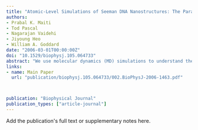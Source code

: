 ```yaml
---
title: "Atomic-Level Simulations of Seeman DNA Nanostructures: The Paranemic Crossover in Salt Solution"
authors:
- Prabal K. Maiti
- Tod Pascal
- Nagarajan Vaidehi
- Jiyoung Heo
- William A. Goddard
date: "2006-03-01T00:00:00Z"
doi: "10.1529/biophysj.105.064733"
abstract: "We use molecular dynamics (MD) simulations to understand the structure and stability of various paranemic crossover (PX) DNA molecules, synthesized recently by Seeman and co-workers at New York University. These studies include all atoms of the PX structures with an explicit description of solvent and ions. The average dynamics structures over the last 1 ns of the 3-ns simulation preserve the Watson-Crick hydrogen bonding as well as the helical structure. The root mean-square deviation in coordinates with respect to the MD averaged structure converges to 2–3 Å for PX55, PX65, and PX85, but for PX75 and PX95 the root mean-square deviation in coordinates exhibits large fluctuations, indicating an intrinsic instability. The PX structures are structurally more rigid compared to the canonical B-DNA without crossover. We have developed a strain energy analysis method based on the nearest-neighbor interaction and computed the strain energy for the PX molecules compared to the B-DNA molecules of the same length and sequence. PX65 has the lowest calculated strain energy (∼−0.77 kcal/mol/bp), and the strain increases dramatically for PX75, PX85, and PX95. PX55 has the highest strain energy (∼1.85 kcal/mol/bp) making it unstable, which is in accordance with the experimental results. We find that PX65 has helical twist and other helical structural parameters close to the values for normal B-DNA of similar length and sequence. Vibrational mode analysis shows that compared to other PX motifs, PX65 has the smallest population of the low-frequency modes that are dominant contributors for the conformational entropy of the PX DNA structures. All these results indicate that PX65 is structurally more stable compared to other PX motifs, in agreement with experiments. These results should aid in designing optimized DNA structures for use in nanoscale components and devices."
links:
- name: Main Paper
  url: "publication/biophysj.105.064733/002.BioPhysJ-2006-1463.pdf"



publication: "Biophysical Journal"
publication_types: ["article-journal"]
---
```


Add the publication's full text or supplementary notes here.
